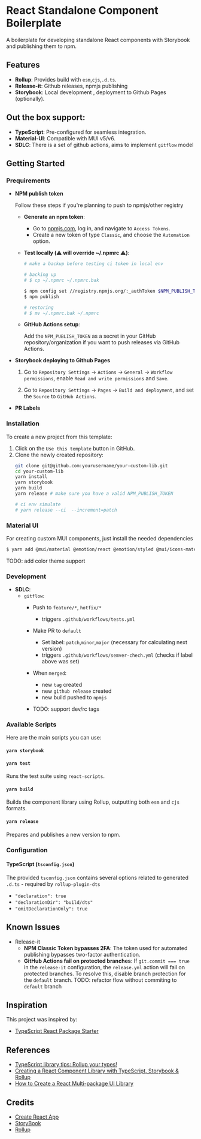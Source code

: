 # React Standalone Component Boilerplate

A boilerplate for developing standalone React components with Storybook and publishing them to npm.

## Features

- **Rollup**: Provides build with `esm`,`cjs`,`.d.ts`.
- **Release-it**: Github releases, npmjs publishing
- **Storybook**: Local development , deployment to Github Pages (optionally).


## Out the box support:
- **TypeScript**: Pre-configured for seamless integration.
- **Material-UI**: Compatible with MUI v5/v6.
- **SDLC**: There is a set of github actions, aims to implement `gitflow` model

## Getting Started


### Prequirements
-  **NPM publish token**
    
    Follow these steps if you're planning to push to npmjs/other registry 
    - **Generate an npm token**:
        - Go to [npmjs.com](https://npmjs.com), log in, and navigate to `Access Tokens`.
        - Create a new token of type `Classic`, and choose the `Automation` option.

    - **Test locally (⚠️ will override ~/.npmrc ⚠️)**:
        ```bash
        # make a backup before testing ci token in local env
        
        # backing up
        # $ cp ~/.npmrc ~/.npmrc.bak

        $ npm config set //registry.npmjs.org/:_authToken $NPM_PUBLISH_TOKEN
        $ npm publish
        
        # restoring
        # $ mv ~/.npmrc.bak ~/.npmrc
        ```

    - **GitHub Actions setup**:

        Add the `NPM_PUBLISH_TOKEN` as a secret in your GitHub repository/organization if you want to push releases via GitHub Actions.


-  **Storybook deploying to Github Pages**
    1. Go to `Repository Settings` -> `Actions` -> `General` -> `Workflow permissions`, enable `Read and write permissions` and  `Save`.

    2. Go to `Repository Settings` -> `Pages` -> `Build and deployment`, and set the `Source` to `GitHub Actions`.

-  **PR Labels**
    

### Installation

To create a new project from this template:

1. Click on the `Use this template` button in GitHub.
2. Clone the newly created repository:
    ```bash
    git clone git@github.com:yourusername/your-custom-lib.git
    cd your-custom-lib
    yarn install
    yarn storybook
    yarn build
    yarn release # make sure you have a valid NPM_PUBLISH_TOKEN
    
    # ci env simulate
    # yarn release --ci  --increment=patch
    ```

### Material UI
For creating custom MUI components, just install the needed dependencies
```bash
$ yarn add @mui/material @emotion/react @emotion/styled @mui/icons-material @fontsource/roboto
```
TODO: add color theme support


### Development

- **SDLC**: 
    - `gitflow`:
        - Push to `feature/*`, `hotfix/*`
            - triggers `.github/workflows/tests.yml`
        - Make PR to `default`
            - Set label: `patch`,`minor`,`major`  (necessary for calculating next version)
            - triggers `.github/workflows/semver-chech.yml` (checks if label above was set)
               
        - When `merged`:
            - new `tag` created
            - new `github release`  created
            - new build pushed to `npmjs`
            

        - TODO: support dev/rc tags


### Available Scripts

Here are the main scripts you can use:

#### `yarn storybook`

#### `yarn test`

Runs the test suite using `react-scripts`.

#### `yarn build`

Builds the component library using Rollup, outputting both `esm` and `cjs` formats.

#### `yarn release`

Prepares and publishes a new version to npm.



### Configuration

#### TypeScript (`tsconfig.json`)

The provided `tsconfig.json` contains several options related to generated `.d.ts` - required by `rollup-plugin-dts`
- `"declaration": true`
- `"declarationDir": "build/dts"`
- `"emitDeclarationOnly": true`





## Known Issues

- Release-it
    - **NPM Classic Token bypasses 2FA**: The token used for automated publishing bypasses two-factor authentication.
    - **GitHub Actions fail on protected branches**: If `git.commit === true` in the `release-it` configuration, the `release.yml` action will fail on protected branches. 
    To resolve this, disable branch protection for the `default` branch. 
     TODO: refactor flow without commiting to `default`  branch

## Inspiration

This project was inspired by:

- [TypeScript React Package Starter](https://github.com/TimMikeladze/typescript-react-package-starter)

## References
- [TypeScript library tips: Rollup your types!](https://medium.com/@martin_hotell/typescript-library-tips-rollup-your-types-995153cc81c7)
- [Creating a React Component Library with TypeScript, Storybook & Rollup](https://blog.cristiana.tech/creating-a-react-component-library-with-typescript-storybook-and-rollup)
- [How to Create a React Multi-package UI Library](https://medium.com/@maayan_37411/how-to-create-a-react-multi-package-ui-library-2ba6ae0909b6)

## Credits
- [Create React App](https://github.com/facebook/create-react-app)
- [StoryBook](https://storybook.js.org/)
- [Rollup](https://rollupjs.org/) 